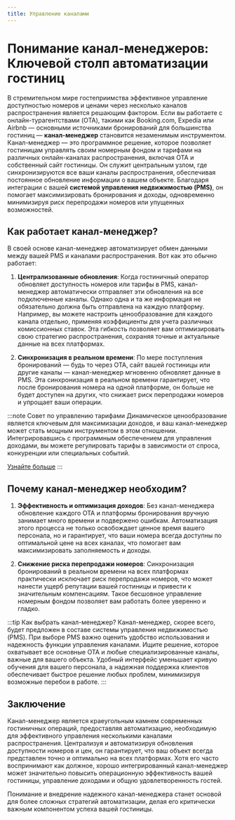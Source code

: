 ```yaml
---
title: Управление каналами
---
```


# Понимание канал-менеджеров: Ключевой столп автоматизации гостиниц

В стремительном мире гостеприимства эффективное управление доступностью номеров и ценами через несколько каналов распространения является решающим фактором. Если вы работаете с онлайн-турагентствами (OTA), такими как Booking.com, Expedia или Airbnb — основными источниками бронирований для большинства гостиниц — **канал-менеджер** становится незаменимым инструментом. Канал-менеджер — это программное решение, которое позволяет гостиницам управлять своим номерным фондом и тарифами на различных онлайн-каналах распространения, включая OTA и собственный сайт гостиницы. Он служит центральным узлом, где синхронизируются все ваши каналы распространения, обеспечивая постоянное обновление информации о вашем объекте. Благодаря интеграции с вашей **системой управления недвижимостью (PMS)**, он помогает максимизировать бронирования и доходы, одновременно минимизируя риск перепродажи номеров или упущенных возможностей.

## Как работает канал-менеджер?

В своей основе канал-менеджер автоматизирует обмен данными между вашей PMS и каналами распространения. Вот как это обычно работает:

1. **Централизованные обновления**: Когда гостиничный оператор обновляет доступность номеров или тарифы в PMS, канал-менеджер автоматически отправляет эти обновления на все подключенные каналы. Однако одна и та же информация не обязательно должна быть отправлена на каждую платформу. Например, вы можете настроить ценообразование для каждого канала отдельно, применяя коэффициенты для учета различных комиссионных ставок. Эта гибкость позволяет вам оптимизировать свою стратегию распространения, сохраняя точные и актуальные данные на всех платформах.

2. **Синхронизация в реальном времени**: По мере поступления бронирований — будь то через OTA, сайт вашей гостиницы или другие каналы — канал-менеджер мгновенно обновляет данные в PMS. Эта синхронизация в реальном времени гарантирует, что после бронирования номера на одной платформе, он больше не будет доступен на других, что снижает риск перепродажи номеров и упрощает ваши операции.

:::note Совет по управлению тарифами
Динамическое ценообразование является ключевым для максимизации доходов, и ваш канал-менеджер может стать мощным инструментом в этом отношении. Интегрировавшись с программным обеспечением для управления доходами, вы можете регулировать тарифы в зависимости от спроса, конкуренции или специальных событий.

[Узнайте больше](../operational/revenue-pricing.md)
:::

## Почему канал-менеджер необходим?

1. **Эффективность и оптимизация доходов**: Без канал-менеджера обновление каждого OTA и платформы бронирования вручную занимает много времени и подвержено ошибкам. Автоматизация этого процесса не только освобождает ценное время вашего персонала, но и гарантирует, что ваши номера всегда доступны по оптимальной цене на всех каналах, что помогает вам максимизировать заполняемость и доходы.

2. **Снижение риска перепродажи номеров**: Синхронизация бронирований в реальном времени на всех платформах практически исключает риск перепродажи номеров, что может нанести ущерб репутации вашей гостиницы и привести к значительным компенсациям. Такое бесшовное управление номерным фондом позволяет вам работать более уверенно и гладко.

:::tip Как выбрать канал-менеджер?
Канал-менеджер, скорее всего, будет предложен в составе системы управления недвижимостью (PMS). При выборе PMS важно оценить удобство использования и надежность функции управления каналами. Ищите решение, которое охватывает все основные OTA и любые специализированные каналы, важные для вашего объекта. Удобный интерфейс уменьшает кривую обучения для вашего персонала, а надежная поддержка клиентов обеспечивает быстрое решение любых проблем, минимизируя возможные перебои в работе.
:::

## Заключение

Канал-менеджер является краеугольным камнем современных гостиничных операций, предоставляя автоматизацию, необходимую для эффективного управления несколькими каналами распространения. Централизуя и автоматизируя обновления доступности номеров и цен, он гарантирует, что ваш объект всегда представлен точно и оптимально на всех платформах. Хотя его часто воспринимают как должное, хорошо интегрированный канал-менеджер может значительно повысить операционную эффективность вашей гостиницы, управление доходами и общую удовлетворенность гостей.

Понимание и внедрение надежного канал-менеджера станет основой для более сложных стратегий автоматизации, делая его критически важным компонентом успеха вашей гостиницы.
